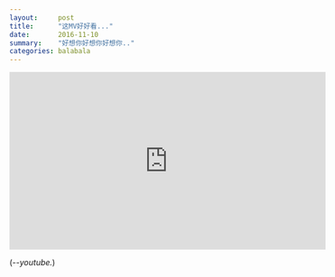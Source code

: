 ```yaml
---
layout:     post
title:      "这MV好好看..."
date:       2016-11-10
summary:	"好想你好想你好想你.."
categories: balabala
---
```


<!-- more -->

<iframe width="560" height="315" src="https://www.youtube.com/embed/fdQgPu3iUYk" frameborder="0" allowfullscreen></iframe>

(*--youtube.*)
